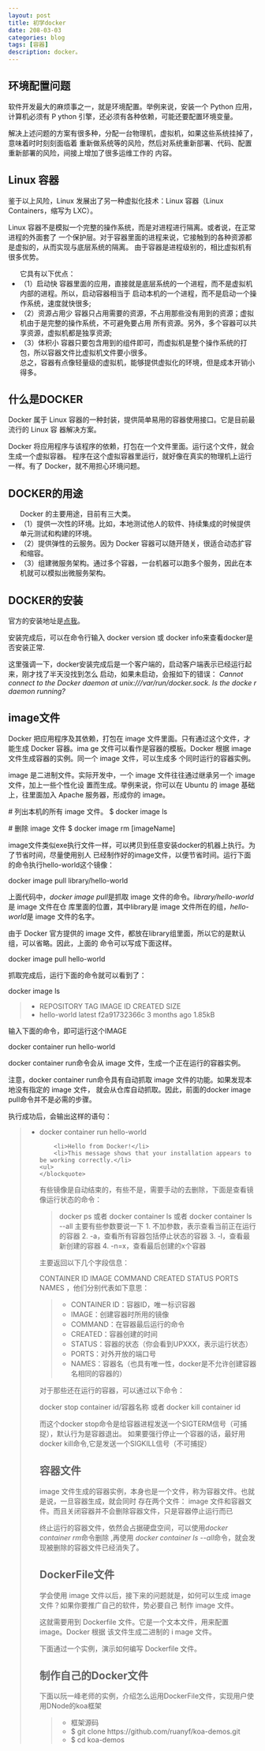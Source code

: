 ```yaml
---
layout: post
title: 初学docker
date: 208-03-03
categories: blog
tags: [容器]
description: docker。
---
```



<h2>环境配置问题</h2>
<p>软件开发最大的麻烦事之一，就是环境配置。举例来说，安装一个 Python 应用，计算机必须有 P
		ython 引擎，还必须有各种依赖，可能还要配置环境变量。</p>
<p>解决上述问题的方案有很多种，分配一台物理机，虚拟机，如果这些系统挂掉了，意味着时时刻刻面临着
		重新做系统等的风险，然后对系统重新部署、代码、配置重新部署的风险，间接上增加了很多运维工作的
		内容。</p>
<h2>Linux 容器</h2>
<p>鉴于以上风险，Linux 发展出了另一种虚拟化技术：Linux 容器（Linux Containers，缩写为
		LXC）。</p>
<p>Linux 容器不是模拟一个完整的操作系统，而是对进程进行隔离。或者说，在正常进程的外面套了
		一个保护层。对于容器里面的进程来说，它接触到的各种资源都是虚拟的，从而实现与底层系统的隔离。
	由于容器是进程级别的，相比虚拟机有很多优势。</p>
<ul>
		它具有以下优点：
		<li>（1）启动快
			容器里面的应用，直接就是底层系统的一个进程，而不是虚拟机内部的进程。所以，启动容器相当于
		启动本机的一个进程，而不是启动一个操作系统，速度就快很多;</li>
		<li>（2）资源占用少
			容器只占用需要的资源，不占用那些没有用到的资源；虚拟机由于是完整的操作系统，不可避免要占用
		所有资源。另外，多个容器可以共享资源，虚拟机都是独享资源;</li>
		<li>（3）体积小
		容器只要包含用到的组件即可，而虚拟机是整个操作系统的打包，所以容器文件比虚拟机文件要小很多。
		</li>
		总之，容器有点像轻量级的虚拟机，能够提供虚拟化的环境，但是成本开销小得多。
</ul>

<h2>什么是DOCKER</h2>
<p>Docker 属于 Linux 容器的一种封装，提供简单易用的容器使用接口。它是目前最流行的 Linux 容
		器解决方案。</p>
<p>Docker 将应用程序与该程序的依赖，打包在一个文件里面。运行这个文件，就会生成一个虚拟容器。
		程序在这个虚拟容器里运行，就好像在真实的物理机上运行一样。有了 Docker，就不用担心环境问题。
		</p>
<h2>DOCKER的用途</h2>
<ul>
			Docker 的主要用途，目前有三大类。

<li>（1）提供一次性的环境。比如，本地测试他人的软件、持续集成的时候提供单元测试和构建的环境。
</li>

<li>（2）提供弹性的云服务。因为 Docker 容器可以随开随关，很适合动态扩容和缩容。</li>

<li>（3）组建微服务架构。通过多个容器，一台机器可以跑多个服务，因此在本机就可以模拟出微服务架构。
</li>
</ul>
<h2>DOCKER的安装</h2>
<p>官方的安装地址是<a href='https://docs.docker.com/install/'>点我</a>。</p>
<p>安装完成后，可以在命令行输入 docker version 或 docker info来查看docker是否安装正常.</p>
<p>这里强调一下，docker安装完成后是一个客户端的，启动客户端表示已经运行起来，刚才找了半天没找到怎么
	启动，如果未启动，会报如下的错误：
	<i>Cannot connect to the Docker daemon at unix:///var/run/docker.sock. Is the docke
	r daemon running?</i></p>
<h2>image文件</h2>
<p>Docker 把应用程序及其依赖，打包在 image 文件里面。只有通过这个文件，才能生成 Docker 容器。ima
ge 文件可以看作是容器的模板。Docker 根据 image 文件生成容器的实例。同一个 image 文件，可以生成多
个同时运行的容器实例。</p>

<p>image 是二进制文件。实际开发中，一个 image 文件往往通过继承另一个 image 文件，加上一些个性化设
置而生成。举例来说，你可以在 Ubuntu 的 image 基础上，往里面加入 Apache 服务器，形成你的 image。
</p>
<p>
	# 列出本机的所有 image 文件。
	$ docker image ls
</p>
<p>
# 删除 image 文件
$ docker image rm [imageName]
</p>
<p> image文件类似exe执行文件一样，可以拷贝到任意安装docker的机器上执行。为了节省时间，尽量使用别人
已经制作好的image文件，以便节省时间。运行下面的命令执行hello-world这个镜像：</p>
<p> docker image pull library/hello-world</p>
<p>上面代码中，<i>docker image pull</i>是抓取 image 文件的命令。<i>library/hello-world</i>是 image 文件在仓
	库里面的位置，其中library是 image 文件所在的组，<i>hello-world</i>是 image 文件的名字。</p>

<p>由于 Docker 官方提供的 image 文件，都放在library组里面，所以它的是默认组，可以省略。因此，上面的
	命令可以写成下面这样。</p> 
<p>docker image pull hello-world<p>
<p>抓取完成后，运行下面的命令就可以看到了：</p>
<p> docker image ls</p>
<blockquote>
<ul>
	<li>REPOSITORY          TAG                 IMAGE ID            CREATED             SIZE</li>
	<li>hello-world         latest              f2a91732366c        3 months ago        1.85kB</li>
</ul>
</blockquote>
<o>输入下面的命令，即可运行这个IMAGE</o>
<p>docker container run hello-world</p>
<p>docker container run命令会从 image 文件，生成一个正在运行的容器实例。</p>

<p>注意，docker container run命令具有自动抓取 image 文件的功能。如果发现本地没有指定的 image 文件，
	就会从仓库自动抓取。因此，前面的docker image pull命令并不是必需的步骤。</p>
<p>执行成功后，会输出这样的语句：
	<blockquote>
	<ul>
		<li>docker container run hello-world</li>

		<li>Hello from Docker!</li>
		<li>This message shows that your installation appears to be working correctly.</li>
	<ul>
	</blockquote>
<p>
<p>有些镜像是自动结束的，有些不是，需要手动的去删除，下面是查看镜像运行状态的命令：</p>
<blockquote>
		docker ps 或者 docker container ls 或者 docker container ls --all
		主要有些参数要说一下 
		1. 不加参数，表示查看当前正在运行的容器 
		2. -a，查看所有容器包括停止状态的容器 
		3. -l，查看最新创建的容器 
		4. -n=x，查看最后创建的x个容器 
	</blockquote>
<p>主要返回以下几个字段信息：</p>
<p>CONTAINER ID IMAGE COMMAND CREATED STATUS PORTS NAMES ，他们分别代表如下意思：</p>
<blockquote>
	<ul>
		<li>CONTAINER ID：容器ID，唯一标识容器 </li>
		<li>IMAGE：创建容器时所用的镜像 </li>
		<li>COMMAND：在容器最后运行的命令 </li>
		<li>CREATED：容器创建的时间 </li>
		<li>STATUS：容器的状态（你会看到UPXXX，表示运行状态） </li>
		<li>PORTS：对外开放的端口号 </li>
		<li>NAMES：容器名（也具有唯一性，docker是不允许创建容器名相同的容器的）</li>
	</ul>
	</blockquote>
<p>对于那些还在运行的容器，可以通过以下命令：</p>
<p>docker stop container id/容器名称 或者 docker kill container id</p>
<p>而这个docker stop命令是给容器进程发送一个SIGTERM信号（可捕捉），默认行为是容器退出。 
	如果要强行停止一个容器的话，最好用docker kill命令,它是发送一个SIGKILL信号（不可捕捉）
</p>
<h2>容器文件</h2>
<p>image 文件生成的容器实例，本身也是一个文件，称为容器文件。也就是说，一旦容器生成，就会同时
	存在两个文件： image 文件和容器文件。而且关闭容器并不会删除容器文件，只是容器停止运行而已
	</p>
<p>终止运行的容器文件，依然会占据硬盘空间，可以使用<i>docker container rm</i>命令删除 ,再使用
	<i>docker container ls --all</i>命令，就会发现被删除的容器文件已经消失了。</p>
<h2>DockerFile文件</h2>
<p>学会使用 image 文件以后，接下来的问题就是，如何可以生成 image 文件？如果你要推广自己的软件，势必要自己
	制作 image 文件。</p>

<p>这就需要用到 Dockerfile 文件。它是一个文本文件，用来配置 image。Docker 根据 该文件生成二进制的 i
	mage 文件。</p>

<p>下面通过一个实例，演示如何编写 Dockerfile 文件。</p>
<h2>制作自己的Docker文件</h2>
<p>下面以阮一峰老师的实例，介绍怎么运用DockerFile文件，实现用户使用DNode的koa框架</p>
<blockquote>
	<ul>
	<li>框架源码</li>
	<li>	$ git clone https://github.com/ruanyf/koa-demos.git</li>
<li>	$ cd koa-demos</li>
</ul>
	</blockquote>

